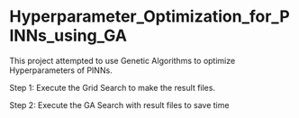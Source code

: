 # Hyperparameter_Optimization_for_PINNs_using_GA
This project attempted to use Genetic Algorithms to optimize Hyperparameters of PINNs. 

Step 1: Execute the Grid Search to make the result files.

Step 2: Execute the GA Search with result files to save time
